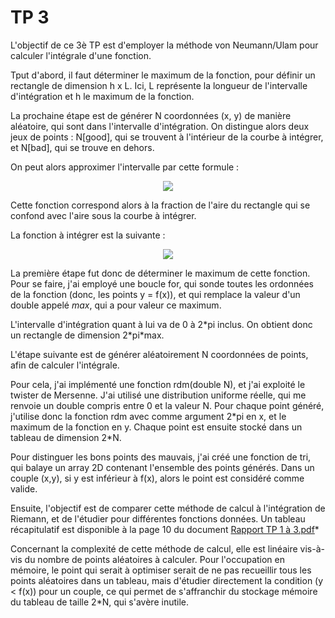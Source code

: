 # TP 3

L'objectif de ce 3è TP est d'employer la méthode von Neumann/Ulam pour calculer l'intégrale d'une fonction.

Tput d'abord, il faut déterminer le maximum de la fonction, pour définir un rectangle de dimension h x L.
Ici, L représente la longueur de l'intervalle d'intégration et h le maximum de la fonction.

La prochaine étape est de générer N coordonnées (x, y) de manière aléatoire, qui sont dans l'intervalle d'intégration. 
On distingue alors deux jeux de points : N[good], qui se trouvent à l'intérieur de la courbe à intégrer, et N[bad], qui se
trouve en dehors.

On peut alors approximer l'intervalle par cette formule :

<p align="center">
  <img src="https://user-images.githubusercontent.com/73199800/121447788-b2faf280-c996-11eb-915d-c48af04ce945.png">
</p>

Cette fonction correspond alors à la fraction de l'aire du rectangle qui se confond avec l'aire sous la courbe à intégrer.

La fonction à intégrer est la suivante :

<p align="center">
  <img src="https://user-images.githubusercontent.com/73199800/121448065-34528500-c997-11eb-88ed-37d601802403.png">
</p>

La première étape fut donc de déterminer le maximum de cette fonction. Pour se faire, j'ai employé une boucle for, qui sonde toutes les ordonnées de la fonction 
(donc, les points y =  f(x)), et qui remplace la valeur d'un double appelé <em>max</em>, qui a pour valeur ce maximum.

L'intervalle d'intégration quant à lui va de 0 à 2\*pi inclus. On obtient donc un rectangle de dimension 2\*pi\*max.

L'étape suivante est de générer aléatoirement N coordonnées de points, afin de calculer l'intégrale.

Pour cela, j'ai implémenté une fonction rdm(double N), et j'ai exploité le twister de Mersenne. J'ai utilisé une distribution
uniforme réelle, qui me renvoie un double compris entre 0 et la valeur N. 
Pour chaque point généré, j'utilise donc la fonction rdm avec comme argument 2\*pi en x, et le maximum de la fonction en y. Chaque point est ensuite stocké dans un 
tableau de dimension 2\*N.

Pour distinguer les bons points des mauvais, j'ai créé une fonction de tri, qui balaye un array 2D contenant l'ensemble des
points générés. Dans un couple (x,y), si y est inférieur à f(x), alors le point est considéré comme valide.

Ensuite, l'objectif est de comparer cette méthode de calcul à l'intégration de Riemann, et de l'étudier pour différentes 
fonctions données. Un tableau récapitulatif est disponible à la page 10 du document <a href="https://github.com/axel-roellinger/M1-Physique/blob/main/Rapport%20TP%201%20%C3%A0%203.pdf">Rapport TP 1 à 3.pdf</a>*

Concernant la complexité de cette méthode de calcul, elle est linéaire vis-à-vis du nombre de points aléatoires à calculer. 
Pour l'occupation en mémoire, le point qui serait à optimiser serait de ne pas recueillir tous les points aléatoires dans un tableau, mais d'étudier directement 
la condition (y < f(x)) pour un couple, ce qui permet de s'affranchir du stockage mémoire du tableau de taille 2\*N, qui s'avère inutile.
